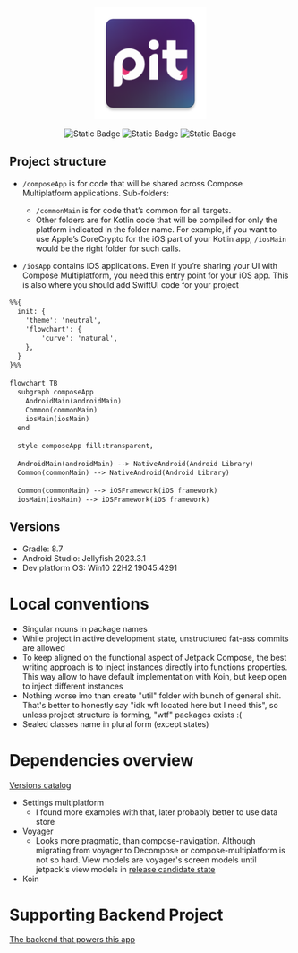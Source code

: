 <p align="center">
    <img src="composeApp/src/main/res/mipmap-xxxhdpi/ic_icon.webp" height="200px"  alt="project logo"/>
</p>
<p align="center">
    <img alt="Static Badge" src="https://img.shields.io/badge/android-gray?logo=android">
    <img alt="Static Badge" src="https://img.shields.io/badge/windows-gray?logo=windows&logoColor=blue">
    <img alt="Static Badge" src="https://img.shields.io/badge/linux-gray?logo=linux">
</p>

## Project structure

* `/composeApp` is for code that will be shared across Compose Multiplatform applications.
  Sub-folders:
    - `/commonMain` is for code that’s common for all targets.
    - Other folders are for Kotlin code that will be compiled for only the platform indicated in the
      folder name.
      For example, if you want to use Apple’s CoreCrypto for the iOS part of your Kotlin app,
      `/iosMain` would be the right folder for such calls.

* `/iosApp` contains iOS applications. Even if you’re sharing your UI with Compose Multiplatform,
  you need this entry point for your iOS app. This is also where you should add SwiftUI code for
  your project

```mermaid
%%{
  init: {
    'theme': 'neutral',
    'flowchart': { 
        'curve': 'natural',
    },
  }
}%%

flowchart TB
  subgraph composeApp
    AndroidMain(androidMain)
    Common(commonMain)
    iosMain(iosMain)
  end

  style composeApp fill:transparent, 

  AndroidMain(androidMain) --> NativeAndroid(Android Library)
  Common(commonMain) --> NativeAndroid(Android Library)

  Common(commonMain) --> iOSFramework(iOS framework)
  iosMain(iosMain) --> iOSFramework(iOS framework)
```

## Versions

- Gradle: 8.7
- Android Studio: Jellyfish 2023.3.1
- Dev platform OS: Win10 22H2 19045.4291

# Local conventions

- Singular nouns in package names
- While project in active development state, unstructured fat-ass commits are allowed
- To keep aligned on the functional aspect of Jetpack Compose, the best writing approach is to
  inject instances directly into functions properties. This way allow to have default implementation
  with Koin, but keep open to inject different instances
- Nothing worse imo than create "util" folder with bunch of general shit. That's better to honestly
  say "idk wft located here but I need this", so unless project structure is forming, "wtf" packages
  exists :(
- Sealed classes name in plural form (except states)

# Dependencies overview

[Versions catalog](/gradle/libs.versions.toml)

- Settings multiplatform
    - I found more examples with that, later probably better to use data store
- Voyager
    - Looks more pragmatic, than compose-navigation. Although migrating from voyager to
      Decompose or compose-multiplatform is not so hard. View models are voyager's screen
      models until jetpack's view models
      in [release candidate state](https://developer.android.com/jetpack/androidx/releases/lifecycle)
- Koin

# Supporting Backend Project

[The backend that powers this app](https://github.com/Smart-Health-LLC/server)